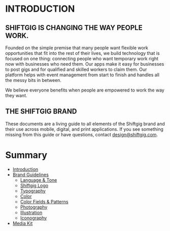 # INTRODUCTION

## SHIFTGIG IS CHANGING THE WAY PEOPLE WORK.

Founded on the simple premise that many people want flexible work opportunities that fit into the rest of their lives, we build technology that is focused on one thing: connecting people who want temporary work right now with businesses who need them. Our apps make it easy for businesses to post gigs and for qualified and skilled workers to claim them. Our platform helps with event management from start to finish and handles all the messy bits in between.

We believe everyone benefits when people are empowered to work the way they want.

## THE SHIFTGIG BRAND

These documents are a living guide to all elements of the Shiftgig brand and their use across mobile, digital, and print applications. If you see something missing from this guide or have questions, contact [design@shiftgig.com](mailto:design@shiftgig.com).

# Summary

* [Introduction](README.md)
* [Brand Guidelines](brand_guidelines/01_our_brand.md)
    * [Language & Tone](brand_guidelines/02_language_&_tone.md)
    * [Shiftgig Logo](brand_guidelines/03_shiftgig_logo.md)
    * [Typography](brand_guidelines/04_typography.md)
    * [Color](brand_guidelines/05_color.md)
    * [Color Fields & Patterns](brand_guidelines/06_color_fields_and_patterns.md)
    * [Photography](brand_guidelines/07_photography.md)
    * [Illustration](brand_guidelines/08_illustration.md)
    * [Iconography](brand_guidelines/09_iconography.md)
* [Media Kit](https://www.shiftgig.com/info)
